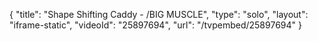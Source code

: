 {
    "title": "Shape Shifting Caddy - \/BIG MUSCLE",
    "type": "solo",
    "layout": "iframe-static",
    "videoId": "25897694",
    "url": "\/tvpembed\/25897694"
}